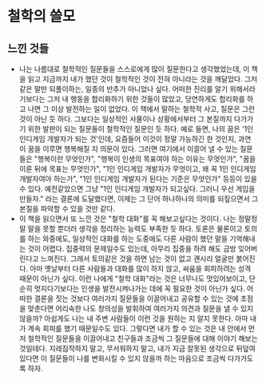 # 철학의 쓸모
## 느낀 것들
- 나는 나름대로 철학적인 질문들을 스스로에게 많이 질문한다고 생각했었는데, 이 책을 읽고 지금까지 내가 했던 것이 철학적인 것이 전혀 아니라는 것을 깨달았다. 그저 같은 말만 되풀이하는, 일종의 반추가 아니었나 싶다. 어떠한 진리를 알기 위해서라기보다는 그저 내 행동을 합리화하기 위한 것들이 많았고, 당연하게도 합리화를 하고 나면 그 이상 발전하는 일이 없었다. 이 책에서 말하는 철학적 사고, 질문은 그런 것이 아닌 듯 하다. 그보다는 일상적인 사물이나 상황에서부터 그 본질까지 다가가기 위한 발판이 되는 질문들이 철학적인 질문인 듯 하다. 예로 들면, 나의 꿈은 '1인 인디게임 개발자가 되는 것'인데, 요즘들어 이것이 정말 가능하긴 한 것인지, 과연 이 꿈을 이루면 행복해질 지 의문이 있다. 그러면 여기에서 이끌어 낼 수 있는 질문들은 "행복이란 무엇인가", "행복이 인생의 목표여야 하는 이유는 무엇인가", "꿈을 이룬 뒤에 목표는 무엇인가", "1인 인디게임 개발자가 무엇이고, 왜 꼭 1인 인디게임 개발자여야 하는가", "1인 인디게임 개발자가 된다는 기준은 무엇인가" 등등이 있을 수 있다. 예전같았으면 그냥 "1인 인디게임 개발자가 되고싶다. 그러니 우선 게임을 만들자." 라는 결론에 도달했다면, 이제는 그 단어 하나하나의 의미를 되짚으면서 그 본질을 파악할 수 있을 것만 같다.
- 이 책을 읽으면서 또 느낀 것은 "철학 대화"를 꼭 해보고싶다는 것이다. 나는 정말정말 말을 못할 뿐더러 생각을 정리하는 능력도 부족한 듯 하다. 토론은 물론이고 토의를 하는 와중에도, 일상적인 대화를 하는 도중에도 다른 사람이 했던 말을 기억해내는 것이 어렵다. 집중력의 문제일수도 있는데, 아무리 집중을 하려 해도 금방 잊어버린다고 느껴진다. 그래서 토의같은 것을 하면 남는 것이 없고 괜시리 얼굴만 붉어진다. 아마 옛날부터 다른 사람들과 대화를 많이 하지 않고, 싸움을 회피하려는 성격 때문이 아닌가 싶다. 이런 나에게 "철학 대화"라는 것은 너무나도 멋있어보이고, 단순히 멋지다기보다는 인생을 발전시켜나가는 데에 꼭 필요한 것이 아닌가 싶다. 어떠한 결론을 짓는 것보다 여러가지 질문들을 이끌어내고 공유할 수 있는 것에 초점을 맞춘다면 어리숙한 나도 창의성을 발휘하여 여러가지 의견과 질문을 낼 수 있지 않을까? 아쉽게도 나는 내 주변 사람들이 이런 것을 원하는 지 알지 못한다. 아마 내가 계속 회피를 했기 때문일수도 있다. 그렇다면 내가 할 수 있는 것은 내 안에서 먼저 철학적인 질문들을 이끌어내고 친구들과 조금씩 그 질문들에 대해 이야기 해보는 것일테다. 지레짐작하지 말고, 무서워하지 말고, 내가 지금 잘못된 생각으로 뒤덮여 있다면 이 질문들이 나를 변화시킬 수 있지 않을까 하는 마음으로 조금씩 다가가도록 하자.